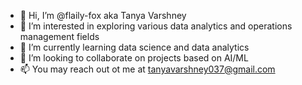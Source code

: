- 👋 Hi, I’m @flaily-fox aka Tanya Varshney
- 👀 I’m interested in exploring various data analytics and operations management fields
- 🌱 I’m currently learning data science and data analytics
- 💞️ I’m looking to collaborate on projects based on AI/ML
- 📫 You may reach out ot me at tanyavarshney037@gmail.com

<!---
flaily-fox/flaily-fox is a ✨ special ✨ repository because its `README.md` (this file) appears on your GitHub profile.
You can click the Preview link to take a look at your changes.
--->
